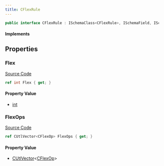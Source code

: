 ```yaml
---
title: CFlexRule
---
```


```csharp
public interface CFlexRule : ISchemaClass<CFlexRule>, ISchemaField, ISchemaClass, INativeHandle
```

#### Implements

## Properties

### Flex

[Source Code](https://github.com/swiftly-solution/swiftlys2/blob/main/managed/src/SwiftlyS2.Generated/Schemas/Interfaces/CFlexRule.cs#L17)

```csharp
ref int Flex { get; }
```

#### Property Value

- [int](https://learn.microsoft.com/dotnet/api/system.int32)

### FlexOps

[Source Code](https://github.com/swiftly-solution/swiftlys2/blob/main/managed/src/SwiftlyS2.Generated/Schemas/Interfaces/CFlexRule.cs#L19)

```csharp
ref CUtlVector<CFlexOp> FlexOps { get; }
```

#### Property Value

- [CUtlVector](/docs/api/-1)<[CFlexOp](/docs/api/shared/schemadefinitions/cflexop)>

